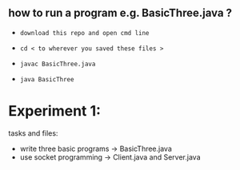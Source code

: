 ## how to run a program e.g. BasicThree.java ?
- `download this repo and open cmd line`
- `cd < to wherever you saved these files >`

- `javac BasicThree.java`
- `java BasicThree`


# Experiment 1:
tasks and files:  
- write three basic programs -> BasicThree.java  
- use socket programming -> Client.java and Server.java